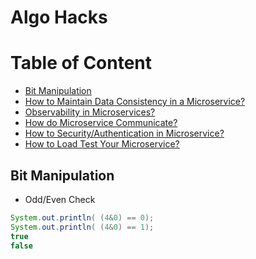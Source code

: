 # Algo Hacks

# Table of Content
- [Bit Manipulation](#bit_manipulation)
- [How to Maintain Data Consistency in a Microservice?](#data_consistency)
- [Observability in Microservices?](#observability)
- [How do Microservice Communicate?](#communication)
- [How to Security/Authentication in Microservice?](#secure_auth)
- [How to Load Test Your Microservice?](#load_test)


## <a id="bit_manipulation"></a>Bit Manipulation
* Odd/Even Check 
```java
System.out.println( (4&0) == 0); 
System.out.println( (4&0) == 1); 
true
false
```
